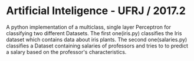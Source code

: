 # Artificial Inteligence - UFRJ / 2017.2

A python implementation of a multiclass, single layer Perceptron for classifying two different Datasets. The first one(iris.py) classifies the Iris dataset which contains data about iris plants. The second one(salaries.py) classifies a Dataset containing salaries of professors and tries to to predict a salary based on the professor's characteristics.